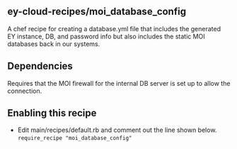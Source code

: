 ey-cloud-recipes/moi_database_config
------------------------------------------------------------------------------

A chef recipe for creating a database.yml file that includes the generated EY
instance, DB, and password info but also includes the static MOI databases back
in our systems.

Dependencies
--------------------------

Requires that the MOI firewall for the internal DB server is set up to allow
the connection.

Enabling this recipe
---------------------------

* Edit main/recipes/default.rb and comment out the line shown below.
``require_recipe "moi_database_config"``
